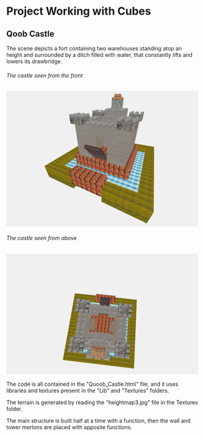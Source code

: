 # Project Working with Cubes
## Qoob Castle

The scene depicts a fort containing two warehouses standing atop an height and surrounded by a ditch filled with water, that constantly lifts and lowers its drawbridge.

###### The castle seen from the front
![](textures/Castle.PNG)
###### The castle seen from above
![](textures/Castle2.PNG)


The code is all contained in the "Quoob_Castle.html" file, and it uses libraries and textures present in the "Lib" and "Textures" folders.

The terrain is generated by reading the "heightmap3.jpg" file in the Textures folder.

The main structure is built half at a time with a function, then the wall and tower merlons are placed with apposite functions.


